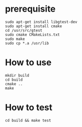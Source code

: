 # prerequisite

```
sudo apt-get install libgtest-dev
sudo apt-get install cmake
cd /usr/src/gtest
sudo cmake CMakeLists.txt
sudo make
sudo cp *.a /usr/lib
```

# How to use

```
mkdir build
cd build
cmake ..
make
```


# How to test

```
cd build && make test
```
